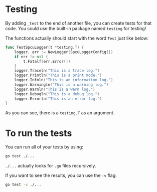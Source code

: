 # Testing

By adding `_test` to the end of another file, you can create tests for that code. You could use the built-in package named `testing` for testing!

The functions actually should start with the word `Test` just like below:

```go
func TestSpcuLogger(t *testing.T) {
	logger, err := NewLogger(SpcuLoggerConfig{})
	if err != nil {
		t.Fatalf(err.Error())
	}
	logger.Traceln("This is a trace log.")
	logger.Println("This is a print mode.")
	logger.Infoln("This is an information log.")
	logger.Warningln("This is a warning log.")
	logger.Warnln("This is a warn log.")
	logger.Debugln("This is a debug log.")
	logger.Errorln("This is an error log.")
}
```

As you can see, there is a `testing.T` as an argument.

# To run the tests

You can run all of your tests by using:

```bash
go test ./...
```

`./...` actually looks for `.go` files recursively.

If you want to see the results, you can use the `-v` flag:

```bash
go test -v ./...
```